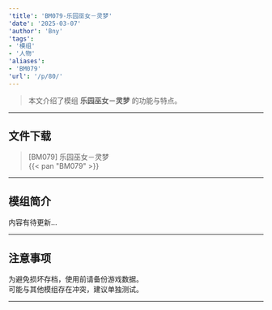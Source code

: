 ```yaml
---
'title': 'BM079-乐园巫女－灵梦'
'date': '2025-03-07'
'author': 'Bny'
'tags':
- '模组'
- '人物'
'aliases':
- 'BM079'
'url': '/p/80/'
---
```


> 本文介绍了模组 **乐园巫女－灵梦** 的功能与特点。

---

## 文件下载

> [BM079] 乐园巫女－灵梦  
{{< pan "BM079" >}}  

---

## 模组简介

>  
内容有待更新...  

---

## 注意事项

>  
为避免损坏存档，使用前请备份游戏数据。  
可能与其他模组存在冲突，建议单独测试。  

---

